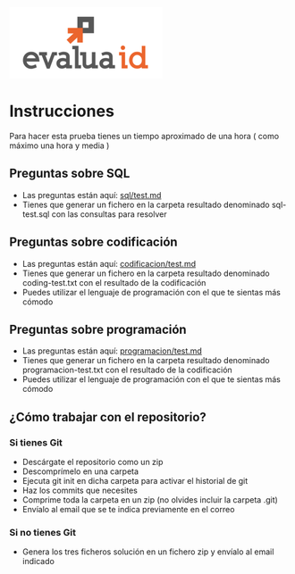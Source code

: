 <img src="img/logo_e.png" />

# Instrucciones

Para hacer esta prueba tienes un tiempo aproximado de una hora ( como máximo una hora y media )

## Preguntas sobre SQL

* Las preguntas están aquí: [sql/test.md](sql/test.md)
* Tienes que generar un fichero en la carpeta resultado denominado sql-test.sql con las consultas para resolver 

## Preguntas sobre codificación

* Las preguntas están aquí: [codificacion/test.md](codificacion/test.md)
* Tienes que generar un fichero en la carpeta resultado denominado coding-test.txt con el resultado de la codificación
* Puedes utilizar el lenguaje de programación con el que te sientas más cómodo

## Preguntas sobre programación

* Las preguntas están aquí: [programacion/test.md](programacion/test.md)
* Tienes que generar un fichero en la carpeta resultado denominado programacion-test.txt con el resultado de la codificación
* Puedes utilizar el lenguaje de programación con el que te sientas más cómodo

## ¿Cómo trabajar con el repositorio?
### Si tienes Git

* Descárgate el repositorio como un zip
* Descomprímelo en una carpeta
* Ejecuta git init en dicha carpeta para activar el historial de git
* Haz los commits que necesites
* Comprime toda la carpeta en un zip (no olvides incluir la carpeta .git)
* Envíalo al email que se te indica previamente en el correo
### Si no tienes Git
* Genera los tres ficheros solución en un fichero zip y envíalo al email indicado
